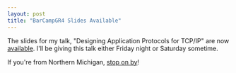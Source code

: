 ```yaml
---
layout: post
title: "BarCampGR4 Slides Available"
---
```

The slides for my talk, "Designing Application Protocols for TCP/IP" are now [available](http://barcampgr.org/wiki/BarCampGrandRapids4Presentations). I'll be giving this talk either Friday night or Saturday sometime.

If you're from Northern Michigan, [stop on by](http://barcampgr.org/wiki/BarCampGrandRapids4)!


